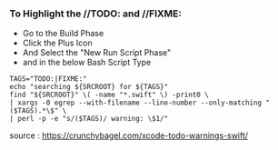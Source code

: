 ### To Highlight the //TODO: and //FIXME: 

* Go to the Build Phase 
* Click the Plus Icon
* And Select the "New Run Script Phase"
* and in the below Bash Script Type

```
TAGS="TODO:|FIXME:"
echo "searching ${SRCROOT} for ${TAGS}"
find "${SRCROOT}" \( -name "*.swift" \) -print0 \
| xargs -0 egrep --with-filename --line-number --only-matching "($TAGS).*\$" \
| perl -p -e "s/($TAGS)/ warning: \$1/"

```

source : https://crunchybagel.com/xcode-todo-warnings-swift/
